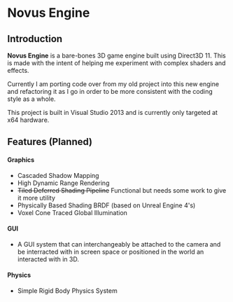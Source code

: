 # Novus Engine

## Introduction

**Novus Engine** is a bare-bones 3D game engine built using Direct3D 11. This is made with the intent of helping me experiment with complex shaders and effects.

Currently I am porting code over from my old project into this new engine and refactoring it as I go in order to be more consistent with the coding style as a whole.

This project is built in Visual Studio 2013 and is currently only targeted at x64 hardware.

## Features (Planned)

#### Graphics
* Cascaded Shadow Mapping
* High Dynamic Range Rendering
* ~~Tiled Deferred Shading Pipeline~~ Functional but needs some work to give it more utility
* Physically Based Shading BRDF (based on Unreal Engine 4's)
* Voxel Cone Traced Global Illumination

#### GUI
* A GUI system that can interchangeably be attached to the camera and be interracted with in screen space or positioned in the world an interacted with in 3D. 

#### Physics
* Simple Rigid Body Physics System

